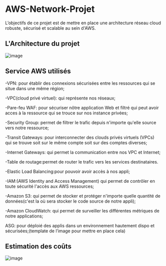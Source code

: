 # AWS-Network-Projet
L’objectifs de ce projet est de mettre en place une architecture réseau cloud robuste, sécurisé et scalable au sein d'AWS.

## L'Architecture du projet
![image](https://github.com/user-attachments/assets/bd51baed-95d3-4764-9c76-8948fa61c597)

## Service AWS utilisés 
 -VPN: pour établir des connexions sécurisées entre les ressources qui se situe dans une même région;
 
 -VPC(cloud privé virtuel): qui représente nos réseaux;
 
 -Pare-feu WAF: pour sécuriser nôtre application Web et filtré qui peut avoir acces à la ressource qui se trouce sur nos instance privées;
 
 -Security Group: permet de filtrer le trafic depuis n'importe qu'elle source vers notre ressource;
 
 -Transit Gateways: pour interconnecter des clouds privés virtuels (VPCs) qui se trouve soit sur le même compte soit sur des comptes diverses;
 
 -Internet Gateways: qui permet la communication entre nos VPC et Internet;
 
 -Table de routage:permet de router le trafic vers les services destinataires.
 
 -Elastic Load Balancing:pour pouvoir avoir accès à nos appli;
 
 -IAM:(AWS Identity and Access Management) qui permet de contrôler en toute sécurité l'accès aux AWS ressources;
 
 -Amazon S3: qui permet de stocker et protéger n'importe quelle quantité de données(c'est la où sera stocker le code source de notre appli);
 
 -Amazon CloudWatch: qui permet de surveiller les différentes métriques de notre applications; 

ASG: pour déploié des applis dans un environnement hautement dispo et sécurisées;(template de l’image pour mettre en place cela)

## Estimation des coûts
 ![image](https://github.com/user-attachments/assets/af4e0d6d-9bb7-4026-9b43-46d0d0863be8)
